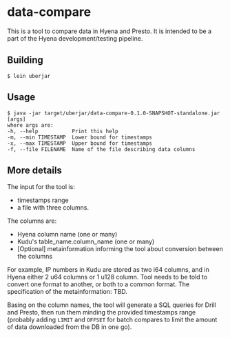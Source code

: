# data-compare

This is a tool to compare data in Hyena and Presto. It is intended to be a part of the Hyena 
development/testing pipeline.

## Building

    $ lein uberjar

## Usage

    $ java -jar target/uberjar/data-compare-0.1.0-SNAPSHOT-standalone.jar [args]
    where args are:
    -h, --help           Print this help
    -m, --min TIMESTAMP  Lower bound for timestamps
    -x, --max TIMESTAMP  Upper bound for timestamps
    -f, --file FILENAME  Name of the file describing data columns

## More details

The input for the tool is:

* timestamps range
* a file with three columns. 

The columns are:

* Hyena column name (one or many)
* Kudu's table_name.column_name (one or many)
* [Optional] metainformation informing the tool about conversion between the columns

For example, IP numbers in Kudu are stored as two i64 columns, and in Hyena either 2 u64 columns or 1 u128 column. Tool needs to be told to convert one format to another, or both to a common format. The specification of the metainformation: TBD.

Basing on the column names, the tool will generate a SQL queries for Drill and Presto, then run them minding the provided timestamps range (probably adding `LIMIT` and `OFFSET` for batch compares to limit the amount of data downloaded from the DB in one go).
